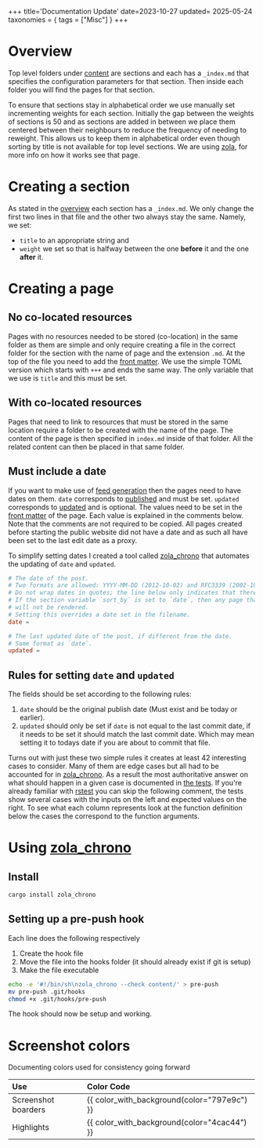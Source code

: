 +++
title='Documentation Update'
date=2023-10-27
updated= 2025-05-24
taxonomies = { tags = ["Misc"] }
+++

# Overview

Top level folders under [content](https://github.com/c-git/c-git.github.io/tree/main/content) are sections and each has a
`_index.md` that specifies the configuration parameters for that section.
Then inside each folder you will find the pages for that section.

To ensure that sections stay in alphabetical order we use manually set incrementing weights for each section.
Initially the gap between the weights of sections is 50 and as sections are added in between we place them centered between their neighbours to reduce the frequency of needing to reweight.
This allows us to keep them in alphabetical order even though sorting by title is not available for top level sections.
We are using [zola](@/misc/zola.md), for more info on how it works see that page.

# Creating a section

As stated in the [overview](#overview) each section has a `_index.md`.
We only change the first two lines in that file and the other two always stay the same.
Namely, we set:

- `title` to an appropriate string and
- `weight` we set so that is halfway between the one **before** it and the one **after** it.

# Creating a page

## No co-located resources

Pages with no resources needed to be stored (co-location) in the same folder as them are simple and only require creating a file in the correct folder for the section with the name of page and the extension `.md`.
At the top of the file you need to add the [front matter](https://www.getzola.org/documentation/content/page/#front-matter).
We use the simple TOML version which starts with `+++` and ends the same way.
The only variable that we use is `title` and this must be set.

## With co-located resources

Pages that need to link to resources that must be stored in the same location require a folder to be created with the name of the page.
The content of the page is then specified in `index.md` inside of that folder.
All the related content can then be placed in that same folder.

## Must include a date

If you want to make use of [feed generation](https://www.getzola.org/documentation/templates/feeds/) then the pages need to have dates on them.
`date` corresponds to [published](@/pages/site-definitions.md#published) and must be set.
`updated` corresponds to [updated](@/pages/site-definitions.md#updated) and is optional.
The values need to be set in the [front matter](https://www.getzola.org/documentation/content/page/#front-matter) of the page.
Each value is explained in the comments below.
Note that the comments are not required to be copied.
All pages created before starting the public website did not have a date and as such all have been set to the last edit date as a proxy.

To simplify setting dates I created a tool called [zola_chrono][zola_chrono] that automates the updating of `date` and `updated`.

```toml
# The date of the post.
# Two formats are allowed: YYYY-MM-DD (2012-10-02) and RFC3339 (2002-10-02T15:00:00Z).
# Do not wrap dates in quotes; the line below only indicates that there is no default date.
# If the section variable `sort_by` is set to `date`, then any page that lacks a `date`
# will not be rendered.
# Setting this overrides a date set in the filename.
date =

# The last updated date of the post, if different from the date.
# Same format as `date`.
updated =
```

## Rules for setting `date` and `updated`

The fields should be set according to the following rules:

1. `date` should be the original publish date (Must exist and be today or earlier).
2. `updated` should only be set if `date` is not equal to the last commit date, if it needs to be set it should match the last commit date.
   Which may mean setting it to todays date if you are about to commit that file.

Turns out with just these two simple rules it creates at least 42 interesting cases to consider.
Many of them are edge cases but all had to be accounted for in [zola_chrono][zola_chrono].
As a result the most authoritative answer on what should happen in a given case is documented in [the tests](https://github.com/c-git/zola_chrono/blob/710e6e84fe1ba788dd0c29ea77084aadcec01f0f/src/processing/file_data.rs#L458-L507).
If you're already familiar with [rstest](https://docs.rs/rstest/latest/rstest/attr.rstest.html) you can skip the following comment, the tests show several cases with the inputs on the left and expected values on the right. To see what each column represents look at the function definition below the cases the correspond to the function arguments.

# Using [zola_chrono][zola_chrono]

## Install

```sh
cargo install zola_chrono
```

## Setting up a pre-push hook

Each line does the following respectively

1. Create the hook file
2. Move the file into the hooks folder (it should already exist if git is setup)
3. Make the file executable

```sh
echo -e '#!/bin/sh\nzola_chrono --check content/' > pre-push
mv pre-push .git/hooks
chmod +x .git/hooks/pre-push
```

The hook should now be setup and working.

[zola_chrono]: https://github.com/c-git/zola_chrono

# Screenshot colors

Documenting colors used for consistency going forward

| Use                 | Color Code                                  |
| :------------------ | :------------------------------------------ |
| Screenshot boarders | {{ color_with_background(color="797e9c") }} |
| Highlights          | {{ color_with_background(color="4cac44") }} |
